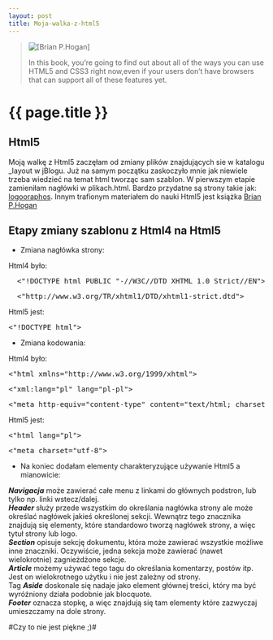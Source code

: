 ```yaml
---
layout: post
title: Moja-walka-z-html5
---
```


<blockquote>
<img src="../../../../images/bhh5_xlargecover.jpg" alt="[Brian P.Hogan]" />
<p>
 In this book, you’re going to find out about all of the ways you can use
 HTML5 and CSS3 right now,even if your users don’t have browsers
that can support all of these features yet.
</p>
</blockquote>

# {{ page.title }}


## Html5

Moją walkę z Html5 zaczęłam od zmiany plików znajdujących sie w katalogu _layout w jBlogu.
Już na samym początku zaskoczyło mnie jak niewiele trzeba wiedzieć na temat html tworząc sam szablon.
W pierwszym etapie zamieniłam nagłówki w plikach.html. Bardzo przydatne są strony takie jak: [logooraphos](http://log.logographos.com/pl/design/html5/minikurs-htm5/new-tags-html/). Innym trafionym materiałem do nauki Html5 jest książka [Brian P.Hogan](http://pragprog.com/titles/bhh5/html5-and-css3)


## Etapy zmiany szablonu z Html4 na Html5
 
* Zmiana nagłówka strony:  

Html4 było: 
   
<pre>  <"!DOCTYPE html PUBLIC "-//W3C//DTD XHTML 1.0 Strict//EN"> </pre>    
<pre>  <"http://www.w3.org/TR/xhtml1/DTD/xhtml1-strict.dtd"> </pre>  

 Html5 jest:    

<pre><"!DOCTYPE html"></pre>

* Zmiana kodowania:    

Html4 było:    

<pre><"html xmlns="http://www.w3.org/1999/xhtml"> </pre>    
<pre><"xml:lang="pl" lang="pl-pl"></pre>    
<pre><"meta http-equiv="content-type" content="text/html; charset="utf-8"></pre>    

Html5 jest:    

<pre><"html lang="pl"></pre>    
<pre><"meta charset="utf-8"></pre>

* Na koniec dodałam elementy charakteryzujące używanie Html5 a mianowicie:    

***Navigacja*** może zawierać całe menu z linkami do głównych podstron, lub tylko np. linki wstecz/dalej.  
***Header*** służy przede wszystkim do określania nagłówka strony ale może określać nagłówek jakieś określonej sekcji. Wewnątrz tego znacznika znajdują się elementy, które standardowo tworzą nagłówek strony, a więc tytuł strony lub logo.  
***Section*** opisuje sekcję dokumentu, która może zawierać wszystkie możliwe inne znaczniki. Oczywiście, jedna sekcja może zawierać (nawet wielokrotnie) zagnieżdżone sekcje.  
***Article*** możemy używać tego tagu do określania komentarzy, postów itp. Jest on wielokrotnego użytku i nie jest zależny od strony.  
Tag ***Aside*** doskonale się nadaje jako element głównej treści, który ma być wyróżniony działa podobnie jak blocquote.  
***Footer*** oznacza stopkę, a więc znajdują się tam elementy które zazwyczaj umieszczamy na dole strony.

#Czy to nie jest piękne ;)#
